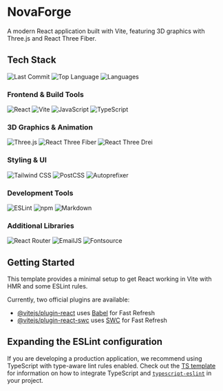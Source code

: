 # NovaForge

A modern React application built with Vite, featuring 3D graphics with Three.js and React Three Fiber.

## Tech Stack

![Last Commit](https://img.shields.io/github/last-commit/HajrullaH/NovaForge-main)
![Top Language](https://img.shields.io/github/languages/top/HajrullaH/NovaForge-main?logo=javascript)
![Languages](https://img.shields.io/badge/languages-4-blue)

### Frontend & Build Tools
![React](https://img.shields.io/badge/react-%2320232a.svg?logo=react&logoColor=%2361DAFB)
![Vite](https://img.shields.io/badge/vite-%23646CFF.svg?logo=vite&logoColor=white)
![JavaScript](https://img.shields.io/badge/javascript-%23F7DF1E.svg?logo=javascript&logoColor=black)
![TypeScript](https://img.shields.io/badge/typescript-%23007ACC.svg?logo=typescript&logoColor=white)

### 3D Graphics & Animation
![Three.js](https://img.shields.io/badge/three.js-%23000000.svg?logo=three.js&logoColor=white)
![React Three Fiber](https://img.shields.io/badge/react%20three%20fiber-%23000000.svg?logo=react&logoColor=white)
![React Three Drei](https://img.shields.io/badge/react%20three%20drei-%23000000.svg?logo=react&logoColor=white)

### Styling & UI
![Tailwind CSS](https://img.shields.io/badge/tailwindcss-%2338B2AC.svg?logo=tailwind-css&logoColor=white)
![PostCSS](https://img.shields.io/badge/postcss-%23DD3A0A.svg?logo=postcss&logoColor=white)
![Autoprefixer](https://img.shields.io/badge/autoprefixer-%23ffb300.svg?logo=autoprefixer&logoColor=white)

### Development Tools
![ESLint](https://img.shields.io/badge/eslint-%234B32C3.svg?logo=eslint&logoColor=white)
![npm](https://img.shields.io/badge/npm-%23CB3837.svg?logo=npm&logoColor=white)
![Markdown](https://img.shields.io/badge/markdown-%23000000.svg?logo=markdown&logoColor=white)

### Additional Libraries
![React Router](https://img.shields.io/badge/react%20router-%23CA4245.svg?logo=react-router&logoColor=white)
![EmailJS](https://img.shields.io/badge/emailjs-%23D44638.svg?logo=email&logoColor=white)
![Fontsource](https://img.shields.io/badge/fontsource-%23000000.svg?logo=fontsource&logoColor=white)

## Getting Started

This template provides a minimal setup to get React working in Vite with HMR and some ESLint rules.

Currently, two official plugins are available:

- [@vitejs/plugin-react](https://github.com/vitejs/vite-plugin-react/blob/main/packages/plugin-react) uses [Babel](https://babeljs.io/) for Fast Refresh
- [@vitejs/plugin-react-swc](https://github.com/vitejs/vite-plugin-react/blob/main/packages/plugin-react-swc) uses [SWC](https://swc.rs/) for Fast Refresh

## Expanding the ESLint configuration

If you are developing a production application, we recommend using TypeScript with type-aware lint rules enabled. Check out the [TS template](https://github.com/vitejs/vite/tree/main/packages/create-vite/template-react-ts) for information on how to integrate TypeScript and [`typescript-eslint`](https://typescript-eslint.io) in your project.
